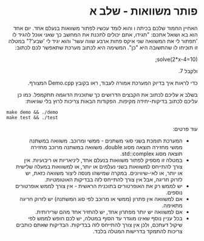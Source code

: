 <div dir="rtl" lang="he">

# פותר משוואות - שלב א

האחיין החמוד שלכם בכיתה ו והוא לומד עכשיו לפתור משוואות בנעלם אחד. 
יום אחד הוא בא ושואל אתכם:
"תגידו, אתם יכולים לתכנת את המחשב כך שאני אוכל להגיד לו
'תפתור לי את המשוואה שני איקס פחות ארבע שווה עשר' והוא יגיד לי 'שבע'?"
במטלה זו תוכיחו לו שהתשובה היא "כן". המשימה היא לכתוב מערכת שתאפשר לכם לכתוב:

solve(2*x-4=10);

ולקבל 7.

כדי לראות איך בדיוק המערכת אמורה לעבוד, ראו בקובץ
Demo.cpp
המצורף.


בשלב א עליכם לכתוב את הקבצים הדרושים כך שתוכנית הדוגמה תתקמפל.
כמו כן עליכם לכתוב בדיקות-יחידה מקיפות. הפקודות הבאות צריכות לרוץ בלי שגיאות:

<div dir='ltr'>

    make demo && ./demo
	make test && ./test

</div>


עוד פרטים:
* המערכת תומכת בשני סוגי משתנים - ממשי ומרוכב. משוואה במשתנה ממשי מחזירה תוצאה מסוג double. משוואה במשתנה מרוכב מחזירה תוצאה מסוג std::complex.
* במטלה זו מספיק לפתור משוואות בנעלם אחד, ליניאריות או ריבועיות. אין צורך להתייחס למשוואות בשני נעלמים או יותר, או למשוואות במעלה שלישית או יותר, או לאי-שיוויונים.
במקרה שמישהו מנסה ליצור משוואה כזאת, יש לזרוק חריגה, אבל אין צורך להתייחס לזה בבדיקות האוטומטיות.
* יש לממש רק את האופרטורים בתוכנית הראשית - אין צורך לממש אופרטורים נוספים.
* אם למשוואה אין פתרון (ממשי או מרוכב לפי סוג המשתנה) יש לזרוק חריגה מתאימה.
* אם למשוואה יש יותר מפתרון אחד, יש להחזיר אחד מהם שרירותית.
* בכל עניין נוסף שאינו מוגדר עד הסוף במטלה, יש לכם חופש לממש לפי שיקול דעתכם, ולכן אין צורך להתייחס לזה בבדיקות. הבדיקות שאתם כותבים צריכות להתמקד בדרישות המטלה בלבד.

</div>